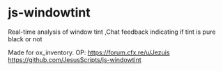 # js-windowtint
Real-time analysis of window tint
,Chat feedback indicating if tint is pure black or not

Made for ox_inventory.
OP:
https://forum.cfx.re/u/Jezuis
https://github.com/JesusScripts/js-windowtint

